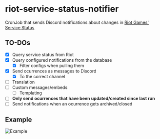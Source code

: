 # riot-service-status-notifier

CronJob that sends Discord notifications about changes in [Riot Games' Service Status](https://status.riotgames.com/)

## TO-DOs
- [x] Query service status from Riot
- [x] Query configured notifications from the database
  - [x] Filter configs when pulling them
- [x] Send ocurrences as messages to Discord
  - [x] To the correct channel
- [ ] Translation
- [ ] Custom messages/embeds
  - [ ] Templating
- [ ] **Only send ocurrences that have been updated/created since last run**
- [ ] Send notifications when an ocurrence gets archived/closed

## Example
![Example](https://i.imgur.com/WIwvWD1.png)
